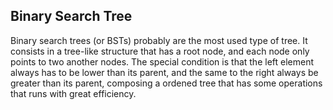 ## Binary Search Tree

Binary search trees (or BSTs) probably are the most used type of tree. It consists in a tree-like structure that has a root node, and each node only points to two another nodes. The special condition is that the left element always has to be lower than its parent, and the same to the right always be greater than its parent, composing a ordened tree that has some operations that runs with great efficiency.